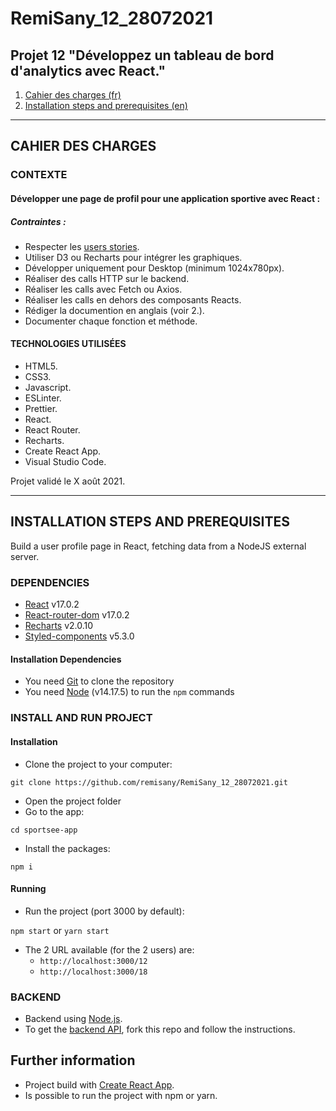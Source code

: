 # RemiSany_12_28072021

## Projet 12 "Développez un tableau de bord d'analytics avec React."

1. [Cahier des charges (fr)](#CAHIER-DES-CHARGES)
2. [Installation steps and prerequisites (en)](#INSTALLATION-STEPS-AND-PREREQUISITES)

***

## CAHIER DES CHARGES

### CONTEXTE

#### Développer une page de profil pour une application sportive avec React :

##### Contraintes :
- Respecter les [users stories](https://www.notion.so/Tableau-de-bord-SportSee-6686aa4b5f44417881a4884c9af5669e).
- Utiliser D3 ou Recharts pour intégrer les graphiques.
- Développer uniquement pour Desktop (minimum 1024x780px).
- Réaliser des calls HTTP sur le backend.
- Réaliser les calls avec Fetch ou Axios.
- Réaliser les calls en dehors des composants Reacts.
- Rédiger la documention en anglais (voir 2.).
- Documenter chaque fonction et méthode.

#### TECHNOLOGIES UTILISÉES
- HTML5.
- CSS3.
- Javascript.
- ESLinter.
- Prettier.
- React.
- React Router.
- Recharts.
- Create React App.
- Visual Studio Code.

Projet validé le X août 2021.

***

## INSTALLATION STEPS AND PREREQUISITES

Build a user profile page in React, fetching data from a NodeJS external server.

### DEPENDENCIES

- [React](https://reactjs.org/) v17.0.2
- [React-router-dom](https://reactrouter.com/web/guides/quick-start) v17.0.2
- [Recharts](https://recharts.org/en-US) v2.0.10
- [Styled-components](https://styled-components.com/) v5.3.0

#### Installation Dependencies

- You need [Git](https://git-scm.com/) to clone the repository
- You need [Node](https://nodejs.org/en/) (v14.17.5) to run the `npm` commands

### INSTALL AND RUN PROJECT

#### Installation

- Clone the project to your computer:

`git clone https://github.com/remisany/RemiSany_12_28072021.git`

- Open the project folder
- Go to the app:

`cd sportsee-app`

- Install the packages:

`npm i`

#### Running

- Run the project (port 3000 by default):

`npm start` or
`yarn start`

- The 2 URL available (for the 2 users) are:
  - `http://localhost:3000/12`
  - `http://localhost:3000/18`

### BACKEND
- Backend using [Node.js](https://nodejs.org/en/).
- To get the [backend API](https://github.com/OpenClassrooms-Student-Center/P9-front-end-dashboard), fork this repo and follow the instructions.

## Further information

- Project build with [Create React App](https://github.com/facebook/create-react-app).
- Is possible to run the project with npm or yarn.